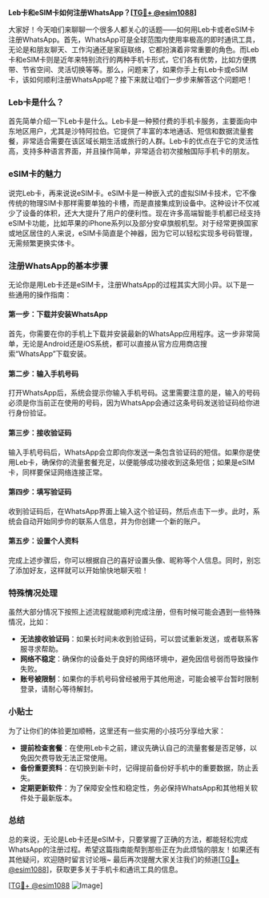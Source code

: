 **Leb卡和eSIM卡如何注册WhatsApp？[[TG💪+ @esim1088](https://t.me/s/esim1088)]**

大家好！今天咱们来聊聊一个很多人都关心的话题——如何用Leb卡或者eSIM卡注册WhatsApp。首先，WhatsApp可是全球范围内使用率极高的即时通讯工具，无论是和朋友聊天、工作沟通还是家庭联络，它都扮演着非常重要的角色。而Leb卡和eSIM卡则是近年来特别流行的两种手机卡形式，它们各有优势，比如方便携带、节省空间、灵活切换等等。那么，问题来了，如果你手上有Leb卡或eSIM卡，该如何顺利注册WhatsApp呢？接下来就让咱们一步步来解答这个问题吧！

### Leb卡是什么？

首先简单介绍一下Leb卡是什么。Leb卡是一种预付费的手机卡服务，主要面向中东地区用户，尤其是沙特阿拉伯。它提供了丰富的本地通话、短信和数据流量套餐，非常适合需要在该区域长期生活或旅行的人群。Leb卡的优点在于它的灵活性高，支持多种语言界面，并且操作简单，非常适合初次接触国际手机卡的朋友。

### eSIM卡的魅力

说完Leb卡，再来说说eSIM卡。eSIM卡是一种嵌入式的虚拟SIM卡技术，它不像传统的物理SIM卡那样需要单独的卡槽，而是直接集成到设备中。这种设计不仅减少了设备的体积，还大大提升了用户的便利性。现在许多高端智能手机都已经支持eSIM卡功能，比如苹果的iPhone系列以及部分安卓旗舰机型。对于经常更换国家或地区居住的人来说，eSIM卡简直是个神器，因为它可以轻松实现多号码管理，无需频繁更换实体卡。

### 注册WhatsApp的基本步骤

无论你是用Leb卡还是eSIM卡，注册WhatsApp的过程其实大同小异。以下是一些通用的操作指南：

#### 第一步：下载并安装WhatsApp
首先，你需要在你的手机上下载并安装最新的WhatsApp应用程序。这一步非常简单，无论是Android还是iOS系统，都可以直接从官方应用商店搜索“WhatsApp”下载安装。

#### 第二步：输入手机号码
打开WhatsApp后，系统会提示你输入手机号码。这里需要注意的是，输入的号码必须是你当前正在使用的号码，因为WhatsApp会通过这条号码发送验证码给你进行身份验证。

#### 第三步：接收验证码
输入手机号码后，WhatsApp会立即向你发送一条包含验证码的短信。如果你是使用Leb卡，确保你的流量套餐充足，以便能够成功接收到这条短信；如果是eSIM卡，同样要保证网络连接正常。

#### 第四步：填写验证码
收到验证码后，在WhatsApp界面上输入这个验证码，然后点击下一步。此时，系统会自动开始同步你的联系人信息，并为你创建一个新的账户。

#### 第五步：设置个人资料
完成上述步骤后，你可以根据自己的喜好设置头像、昵称等个人信息。同时，别忘了添加好友，这样就可以开始愉快地聊天啦！

### 特殊情况处理

虽然大部分情况下按照上述流程就能顺利完成注册，但有时候可能会遇到一些特殊情况，比如：

- **无法接收验证码**：如果长时间未收到验证码，可以尝试重新发送，或者联系客服寻求帮助。
- **网络不稳定**：确保你的设备处于良好的网络环境中，避免因信号弱而导致操作失败。
- **账号被限制**：如果你的手机号码曾经被用于其他用途，可能会被平台暂时限制登录，请耐心等待解封。

### 小贴士

为了让你们的体验更加顺畅，这里还有一些实用的小技巧分享给大家：

- **提前检查套餐**：在使用Leb卡之前，建议先确认自己的流量套餐是否足够，以免因欠费导致无法正常使用。
- **备份重要资料**：在切换到新卡时，记得提前备份好手机中的重要数据，防止丢失。
- **定期更新软件**：为了保障安全性和稳定性，务必保持WhatsApp和其他相关软件处于最新版本。

### 总结

总的来说，无论是Leb卡还是eSIM卡，只要掌握了正确的方法，都能轻松完成WhatsApp的注册过程。希望这篇指南能帮到那些正在为此烦恼的朋友！如果还有其他疑问，欢迎随时留言讨论哦~ 最后再次提醒大家关注我们的频道[[TG💪+ @esim1088](https://t.me/s/esim1088)]，获取更多关于手机卡和通讯工具的信息。

[[TG💪+ @esim1088](https://t.me/s/esim1088) ![Image](https://i.postimg.cc/4NQfJmqS/Snipaste-2025-05-13-00-14-12.png)]